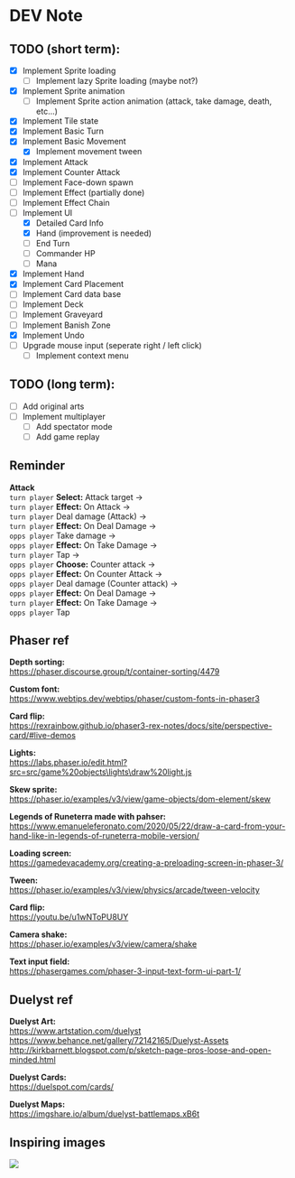 # DEV Note

## TODO (short term):

- [x] Implement Sprite loading
  - [ ] Implement lazy Sprite loading (maybe not?)
- [x] Implement Sprite animation
  - [ ] Implement Sprite action animation (attack, take damage, death, etc...)
- [x] Implement Tile state
- [x] Implement Basic Turn
- [x] Implement Basic Movement
  - [x] Implement movement tween
- [x] Implement Attack
- [x] Implement Counter Attack
- [ ] Implement Face-down spawn
- [ ] Implement Effect (partially done)
- [ ] Implement Effect Chain
- [ ] Implement UI
  - [x] Detailed Card Info
  - [x] Hand (improvement is needed)
  - [ ] End Turn
  - [ ] Commander HP
  - [ ] Mana
- [x] Implement Hand
- [x] Implement Card Placement
- [ ] Implement Card data base
- [ ] Implement Deck
- [ ] Implement Graveyard
- [ ] Implement Banish Zone
- [x] Implement Undo
- [ ] Upgrade mouse input (seperate right / left click)
  - [ ] Implement context menu

## TODO (long term):

- [ ] Add original arts
- [ ] Implement multiplayer
  - [ ] Add spectator mode
  - [ ] Add game replay

## Reminder

**Attack**  
`turn player` **Select:** Attack target ->  
`turn player` **Effect:** On Attack ->  
`turn player` Deal damage (Attack) ->  
`turn player` **Effect:** On Deal Damage ->  
`opps player` Take damage ->  
`opps player` **Effect:** On Take Damage ->  
`turn player` Tap ->  
`opps player` **Choose:** Counter attack ->  
`opps player` **Effect:** On Counter Attack ->  
`opps player` Deal damage (Counter attack) ->  
`opps player` **Effect:** On Deal Damage ->  
`turn player` **Effect:** On Take Damage ->  
`opps player` Tap

## Phaser ref

**Depth sorting:**  
https://phaser.discourse.group/t/container-sorting/4479

**Custom font:**  
https://www.webtips.dev/webtips/phaser/custom-fonts-in-phaser3

**Card flip:**  
https://rexrainbow.github.io/phaser3-rex-notes/docs/site/perspective-card/#live-demos

**Lights:**  
https://labs.phaser.io/edit.html?src=src/game%20objects\lights\draw%20light.js  

**Skew sprite:**  
https://phaser.io/examples/v3/view/game-objects/dom-element/skew

**Legends of Runeterra made with pahser:**  
https://www.emanueleferonato.com/2020/05/22/draw-a-card-from-your-hand-like-in-legends-of-runeterra-mobile-version/

**Loading screen:**  
https://gamedevacademy.org/creating-a-preloading-screen-in-phaser-3/

**Tween:**  
https://phaser.io/examples/v3/view/physics/arcade/tween-velocity

**Card flip:**  
https://youtu.be/u1wNToPU8UY

**Camera shake:**  
https://phaser.io/examples/v3/view/camera/shake

**Text input field:**  
https://phasergames.com/phaser-3-input-text-form-ui-part-1/

## Duelyst ref

**Duelyst Art:**  
https://www.artstation.com/duelyst  
https://www.behance.net/gallery/72142165/Duelyst-Assets  
http://kirkbarnett.blogspot.com/p/sketch-page-pros-loose-and-open-minded.html  

**Duelyst Cards:**  
https://duelspot.com/cards/

**Duelyst Maps:**  
https://imgshare.io/album/duelyst-battlemaps.xB6t

## Inspiring images

![](https://cdnb.artstation.com/p/assets/images/images/013/705/071/large/danny-huynh-danny-huynh-duelyst-redstonebattlemaplow.jpg)
